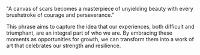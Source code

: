 "A canvas of scars becomes a masterpiece of unyielding beauty with every brushstroke of courage and perseverance."

This phrase aims to capture the idea that our experiences, both difficult and triumphant, are an integral part of who we are. By embracing these moments as opportunities for growth, we can transform them into a work of art that celebrates our strength and resilience.

